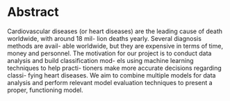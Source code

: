 # Abstract



Cardiovascular diseases (or heart diseases) are the
leading cause of death worldwide, with around 18 mil-
lion deaths yearly. Several diagnosis methods are avail-
able worldwide, but they are expensive in terms of time,
money and personnel. The motivation for our project is
to conduct data analysis and build classification mod-
els using machine learning techniques to help practi-
tioners make more accurate decisions regarding classi-
fying heart diseases. We aim to combine multiple models
for data analysis and perform relevant model evaluation
techniques to present a proper, functioning model.
